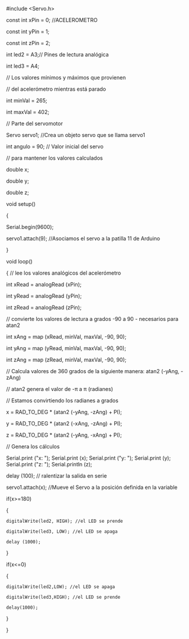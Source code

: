 #include <Servo.h>

const int xPin = 0;  //ACELEROMETRO

const int yPin = 1;

const int zPin = 2;

int led2 = A3;// Pines de lectura analógica

int led3 = A4;

// Los valores mínimos y máximos que provienen

// del acelerómetro mientras está parado

int minVal = 265;

int maxVal = 402;

// Parte del servomotor

Servo servo1;       //Crea un objeto servo que se llama servo1

int angulo = 90;    // Valor inicial del servo

// para mantener los valores calculados

double x;

double y;

double z;

void setup()

{

  Serial.begin(9600);
  
  servo1.attach(9); //Asociamos el servo a la patilla 11 de Arduino
  
}

void loop()

{  // lee los valores analógicos del acelerómetro

int xRead = analogRead (xPin);

int yRead = analogRead (yPin);

int zRead = analogRead (zPin);

// convierte los valores de lectura a grados -90 a 90 - necesarios para atan2

int xAng = map (xRead, minVal, maxVal, -90, 90);

int yAng = map (yRead, minVal, maxVal, -90, 90);

int zAng = map (zRead, minVal, maxVal, -90, 90);

// Calcula valores de 360 ​​grados de la siguiente manera: atan2 (-yAng, -zAng)

// atan2 genera el valor de -π a π (radianes)

// Estamos convirtiendo los radianes a grados

x = RAD_TO_DEG * (atan2 (-yAng, -zAng) + PI);

y = RAD_TO_DEG * (atan2 (-xAng, -zAng) + PI);

z = RAD_TO_DEG * (atan2 (-yAng, -xAng) + PI);

// Genera los cálculos

Serial.print ("x: ");
Serial.print (x);
Serial.print ("y: ");
Serial.print (y);
Serial.print ("z: ");
Serial.println (z);

delay (100); // ralentizar la salida en serie

 servo1.attach(x); //Mueve el Servo a la posición definida en la variable    
 
  if(x>=180)

  { 
  
    digitalWrite(led2, HIGH); //el LED se prende
    
    digitalWrite(led3, LOW); //el LED se apaga
    
    delay (1000);
  }
  
  if(x<=0)
  
  { 
  
    digitalWrite(led2,LOW); //el LED se apaga
    
    digitalWrite(led3,HIGH); //el LED se prende
    
    delay(1000);
    
  }
  
}
